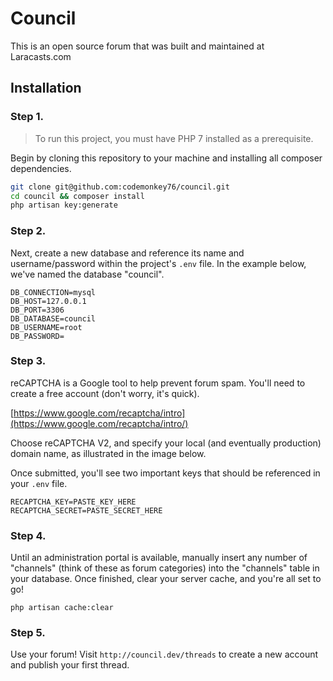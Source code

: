 # Council

This is an open source forum that was built and maintained at Laracasts.com

## Installation

### Step 1.

> To run this project, you must have PHP 7 installed as a prerequisite.

Begin by cloning this repository to your machine and installing all composer dependencies.

```bash
git clone git@github.com:codemonkey76/council.git
cd council && composer install
php artisan key:generate
```

### Step 2.

Next, create a new database and reference its name and username/password within the project's `.env` file. In the example below, we've named the database "council".

```
DB_CONNECTION=mysql
DB_HOST=127.0.0.1
DB_PORT=3306
DB_DATABASE=council
DB_USERNAME=root
DB_PASSWORD=
```

### Step 3.

reCAPTCHA is a Google tool to help prevent forum spam. You'll need to create a free account (don't worry, it's quick).

[https://www.google.com/recaptcha/intro](https://www.google.com/recaptcha/intro/)

Choose reCAPTCHA V2, and specify your local (and eventually production) domain name, as illustrated in the image below.

 Once submitted, you'll see two important keys that should be referenced in your `.env` file. 
 ```
RECAPTCHA_KEY=PASTE_KEY_HERE
RECAPTCHA_SECRET=PASTE_SECRET_HERE
```
 ### Step 4.
 Until an administration portal is available, manually insert any number of "channels" (think of these as forum categories) into the "channels" table in your database.
 Once finished, clear your server cache, and you're all set to go!
 ```
php artisan cache:clear
```
 ### Step 5.
 Use your forum! Visit `http://council.dev/threads` to create a new account and publish your first thread.